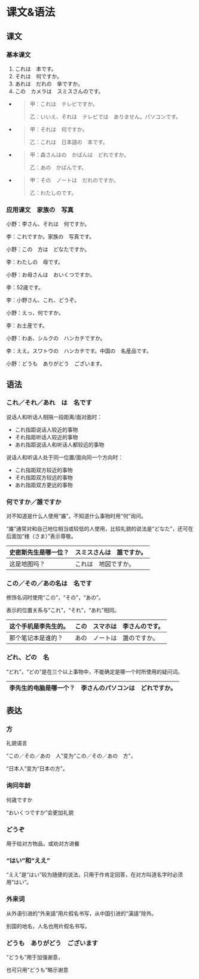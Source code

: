 # 课文&语法

## 课文

### 基本课文

1. これは　本です。
2. それは　何ですか。
3. あれは　だれの　傘ですか。
4. この　カメラは　スミスさんのです。



* > 甲：これは　テレビですか。
  >
  > 乙：いいえ、それは　テレビでは　ありません。パソコンです。
* > 甲：それは　何ですか。
  >
  > 乙：これは　日本語の　本です。
* > 甲：森さんはの　かばんは　どれですか。
  >
  > 乙：あの　かばんです。
*   > 甲：その　ノートは　だれのですか。
    >
    > 乙：わたしのです。



### 应用课文　家族の　写真

小野：李さん、それは　何ですか。

李：これですか。家族の　写真です。

小野：この　方は　どなたですか。

李：わたしの　母です。

小野：お母さんは　おいくつですか。

李：52歳です。



李：小野さん、これ、どうぞ。

小野：えっ、何ですか。

李：お土産です。

小野：わあ、シルクの　ハンカチですか。

李：ええ。スワトウの　ハンカチです。中国の　名産品です。

小野：どうも　ありがどう　ございます。

## 语法

### これ／それ／あれ　は　名です

说话人和听话人相隔一段距离/面对面时：

* これ指距说话人较近的事物
* それ指距听话人较近的事物
* あれ指距说话人和听话人都较远的事物

说话人和听话人处于同一位置/面向同一个方向时：

* これ指距双方较近的事物
* それ指距双方较远的事物
* あれ指距双方更远的事物

### 何ですか／誰ですか

对不知道是什么人使用“誰”，不知道什么事物时用“何”询问。

“誰”通常对和自己地位相当或较低的人使用，比较礼貌的说法是“どなた”，还可在后面加“様（さま）”表示尊敬。

| 史密斯先生是哪一位？ | スミスさんは　誰ですか。 |
| ---------- | ------------ |
| 这是地图吗？     | これは　地図ですか。   |

### この／その／あの名は　名です

修饰名词时使用“この”，“その”，“あの”。

表示的位置关系与“これ”，“それ”，“あれ”相同。

| 这个手机是李先生的。 | この　スマホは　李さんのです。 |
| ---------- | --------------- |
| 那个笔记本是谁的？  | あの　ノートは　誰のですか。  |

### どれ、どの　名

“どれ”，“どの”是在三个以上事物中，不能确定是哪一个时所使用的疑问词。

| 李先生的电脑是哪一个？ | 李さんのパソコンは　どれですか。 |
| ----------- | ---------------- |

## 表达

### 方

礼貌语言

“この／その／あの　人”变为“この／その／あの　方”，

“日本人”变为“日本の方”。

### 询问年龄

何歳ですか

“おいくつですか”会更加礼貌

### どうぞ

用于给对方物品，或劝对方进餐

### “はい”和“ええ”

“ええ”是“はい”较为随便的说法，只用于作肯定回答，在对方叫道名字时必须用“はい”。

### 外来词

从外语引进的“外来語”用片假名书写，从中国引进的“漢語”除外。

别国的地名，人名也用片假名书写。

### どうも　ありがどう　ございます

“どうも”用于加强谢意，

也可只用“どうも”略示谢意
